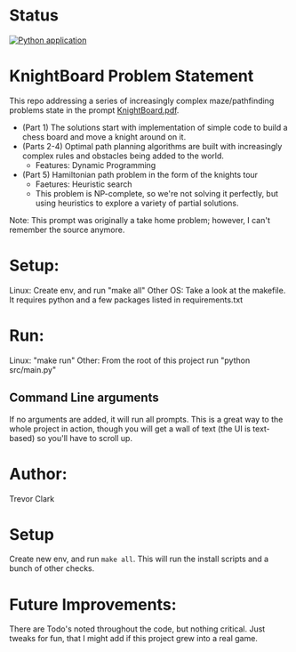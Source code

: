 # Status
[![Python application](https://github.com/jtclark2/knights_tour/actions/workflows/python-app.yml/badge.svg)](https://github.com/jtclark2/knights_tour/actions/workflows/python-app.yml)

# KnightBoard Problem Statement
This repo addressing a series of increasingly complex maze/pathfinding problems state in the prompt [KnightBoard.pdf](https://github.com/jtclark2/knights_tour/blob/master/Reference/KnightBoard.pdf). 
- (Part 1) The solutions start with implementation of simple code to build a chess board and move a knight around on it. 
- (Parts 2-4) Optimal path planning algorithms are built with increasingly complex rules and obstacles being added to the world.
  - Features: Dynamic Programming
- (Part 5) Hamiltonian path problem in the form of the knights tour
  - Faetures: Heuristic search
  - This problem is NP-complete, so we're not solving it perfectly, but using heuristics to explore a variety of partial solutions.

Note: This prompt was originally a take home problem; however, I can't remember the source anymore.

# Setup:
Linux: Create env, and run "make all"
Other OS: Take a look at the makefile. It requires python and a few packages listed in requirements.txt

# Run:
Linux: "make run"
Other: From the root of this project run "python src/main.py"

## Command Line arguments
If no arguments are added, it will run all prompts. This is a great way to the whole project in action, though 
you will get a wall of text (the UI is text-based) so you'll have to scroll up.

# Author: 
Trevor Clark

# Setup
Create new env, and run `make all`. This will run the install scripts and a bunch of other checks.


# Future Improvements:
There are Todo's noted throughout the code, but nothing critical. Just tweaks for fun, that I might add
if this project grew into a real game.